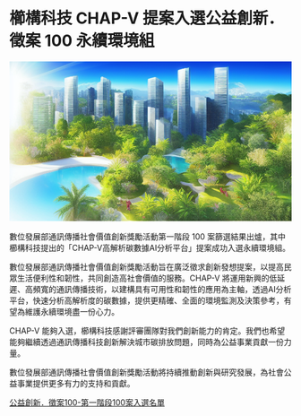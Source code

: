 # 櫛構科技 CHAP-V 提案入選公益創新．徵案 100 永續環境組

![](../005-Files/00040-802097309.png)

數位發展部通訊傳播社會價值創新獎勵活動第一階段 100 案篩選結果出爐，其中櫛構科技提出的「CHAP-V高解析碳數據AI分析平台」提案成功入選永續環境組。

數位發展部通訊傳播社會價值創新獎勵活動旨在廣泛徵求創新發想提案，以提高民眾生活便利性和韌性，共同創造高社會價值的服務。CHAP-V 將運用新興的低延遲、高頻寬的通訊傳播技術，以建構具有可用性和韌性的應用為主軸，透過AI分析平台，快速分析高解析度的碳數據，提供更精確、全面的環境監測及決策參考，有望為維護永續環境盡一份心力。

CHAP-V 能夠入選，櫛構科技感謝評審團隊對我們創新能力的肯定。我們也希望能夠繼續透過通訊傳播科技創新解決城市碳排放問題，同時為公益事業貢獻一份力量。

數位發展部通訊傳播社會價值創新獎勵活動將持續推動創新與研究發展，為社會公益事業提供更多有力的支持和貢獻。

[公益創新．徵案100-第一階段100案入選名單]([https://100.adi.gov.tw/post1?id=12](https://100.adi.gov.tw/post1?id=12))
